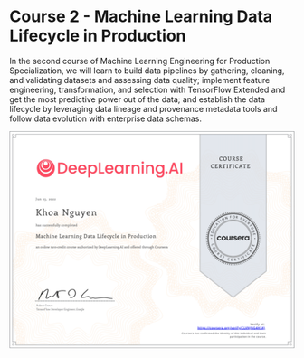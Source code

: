 # Course 2 - Machine Learning Data Lifecycle in Production
In the second course of Machine Learning Engineering for Production Specialization, we will learn to build data pipelines by gathering, cleaning, and validating datasets and assessing data quality; implement feature engineering, transformation, and selection with TensorFlow Extended and get the most predictive power out of the data; and establish the data lifecycle by leveraging data lineage and provenance metadata tools and follow data evolution with enterprise data schemas.

![certification](./certificate.png "course certification")